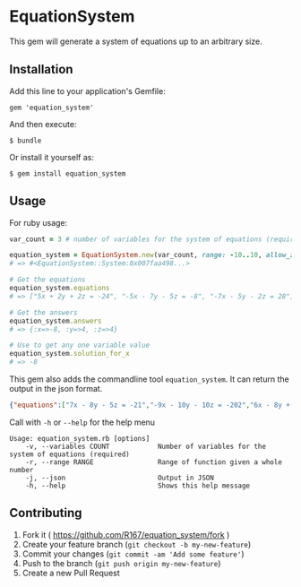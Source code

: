 # EquationSystem

This gem will generate a system of equations up to an arbitrary size.

## Installation

Add this line to your application's Gemfile:

    gem 'equation_system'

And then execute:

    $ bundle

Or install it yourself as:

    $ gem install equation_system

## Usage

For ruby usage:
``` ruby
var_count = 3 # number of variables for the system of equations (required)

equation_system = EquationSystem.new(var_count, range: -10..10, allow_zero: false, failsafe: 10)
# => #<EquationSystem::System:0x007faa498...>

# Get the equations
equation_system.equations
# => ["5x + 2y + 2z = -24", "-5x - 7y - 5z = -8", "-7x - 5y - 2z = 28"]

# Get the answers
equation_system.answers
# => {:x=>-8, :y=>4, :z=>4}

# Use to get any one variable value
equation_system.solution_for_x
# => -8
```

This gem also adds the commandline tool `equation_system`.
It can return the output in the json format.
``` json
{"equations":["7x - 8y - 5z = -21","-9x - 10y - 10z = -202","6x - 8y + 4z = 52"],"variables":{"x":8,"y":4,"z":9}}
```

Call with `-h` or `--help` for the help menu
```
Usage: equation_system.rb [options]
    -v, --variables COUNT            Number of variables for the system of equations (required)
    -r, --range RANGE                Range of function given a whole number
    -j, --json                       Output in JSON
    -h, --help                       Shows this help message
```

## Contributing

1. Fork it ( https://github.com/R167/equation_system/fork )
2. Create your feature branch (`git checkout -b my-new-feature`)
3. Commit your changes (`git commit -am 'Add some feature'`)
4. Push to the branch (`git push origin my-new-feature`)
5. Create a new Pull Request
